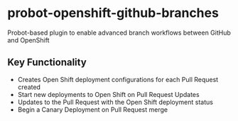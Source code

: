 # probot-openshift-github-branches
Probot-based plugin to enable advanced branch workflows between GitHub and OpenShift

## Key Functionality
* Creates Open Shift deployment configurations for each Pull Request created
* Start new deployments to Open Shift on Pull Request Updates
* Updates to the Pull Request with the Open Shift deployment status
* Begin a Canary Deployment on Pull Request merge
